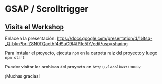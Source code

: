 # GSAP / Scrolltrigger

## [Visita el Workshop](https://www.youtube.com/watch?v=v41ZYbaL294&t=5064s&ab_channel=GarajedeIdeas)

Enlace a la presentación: https://docs.google.com/presentation/d/1bltsq-_Q-bknPbr-Z8N0TQacthf4dSuC9I4fPllc5IY/edit?usp=sharing

Para instalar el proyecto, ejecuta `npm` en la carpeta raiz del proyecto y luego `npm start`

Puedes visitar los archivos del proyecto en `http://localhost:9000/`

¡Muchas gracias!
